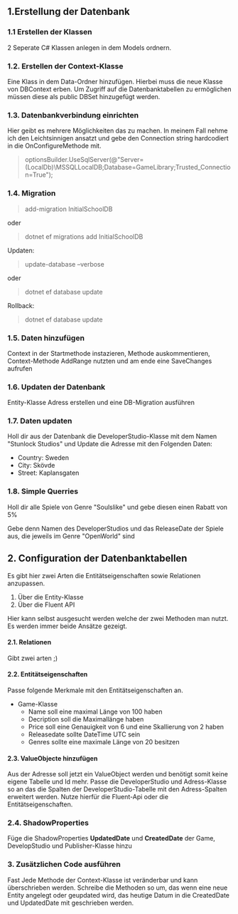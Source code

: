 ﻿## 1.Erstellung der Datenbank
### 1.1 Erstellen der Klassen
2 Seperate C# Klassen anlegen in dem Models ordnern.

### 1.2. Erstellen der Context-Klasse

Eine Klass in dem Data-Ordner hinzufügen. Hierbei muss die neue Klasse von DBContext erben.
Um Zugriff auf die Datenbanktabellen zu ermöglichen müssen diese als public DBSet hinzugefügt werden.

### 1.3. Datenbankverbindung einrichten

Hier geibt es mehrere Möglichkeiten das zu machen. In meinem Fall nehme ich den Leichtsinnigen ansatzt und gebe den Connection string hardcodiert in die OnConfigureMethode mit.

>  optionsBuilder.UseSqlServer(@"Server=(LocalDb)\MSSQLLocalDB;Database=GameLibrary;Trusted_Connection=True");

### 1.4. Migration

> add-migration InitialSchoolDB

oder

> dotnet ef migrations add InitialSchoolDB


Updaten:
> update-database –verbose

oder

> dotnet ef database update

Rollback:

> dotnet ef database update <previous-migration-name>

### 1.5. Daten hinzufügen

Context in der Startmethode instazieren, Methode auskommentieren, Context-Methode AddRange nutzten und am ende eine SaveChanges aufrufen

### 1.6. Updaten der Datenbank

Entity-Klasse Adress erstellen und eine DB-Migration ausführen

### 1.7. Daten updaten

Holl dir aus der Datenbank die DeveloperStudio-Klasse mit dem Namen "Stunlock Studios" und Update die Adresse mit den Folgenden Daten:

* Country: Sweden
* City: Skövde
* Street: Kaplansgaten

### 1.8. Simple Querries

Holl dir alle Spiele von Genre "Soulslike" und gebe diesen einen Rabatt von 5%

Gebe denn Namen des DeveloperStudios und das ReleaseDate der Spiele aus, die jeweils im Genre "OpenWorld" sind

## 2. Configuration der Datenbanktabellen
Es gibt hier zwei Arten die Entitätseigenschaften sowie Relationen anzupassen.

1. Über die Entity-Klasse
2. Über die Fluent API

Hier kann selbst ausgesucht werden welche der zwei Methoden man nutzt. Es werden immer beide Ansätze gezeigt.

#### 2.1. Relationen

Gibt zwei arten ;) 


#### 2.2. Entitätseigenschaften
Passe folgende Merkmale mit den Entitätseigenschaften an.

* Game-Klasse
	* Name soll eine maximal Länge von 100 haben
	* Decription soll die Maximallänge haben
	* Price soll eine Genauigkeit von 6 und eine Skallierung von 2 haben
	* Releasedate sollte DateTime UTC sein
	* Genres sollte eine maximale Länge von 20 besitzen
	
#### 2.3. ValueObjecte hinzufügen

Aus der Adresse soll jetzt ein ValueObject werden und benötigt somit keine eigene Tabelle und Id mehr. 
Passe die DeveloperStudio und Adress-Klasse so an das die Spalten der DeveloperStudio-Tabelle mit den Adress-Spalten erweitert werden.
Nutze hierfür die Fluent-Api oder die Entitätseigenschaften.

### 2.4. ShadowProperties

Füge die ShadowProperties **UpdatedDate** und **CreatedDate** der Game, DevelopStudio und Publisher-Klasse hinzu 

### 3. Zusätzlichen Code ausführen
Fast Jede Methode der Context-Klasse ist veränderbar und kann überschrieben werden. 
Schreibe die Methoden so um, das wenn eine neue Entity angelegt oder geupdated wird, das heutige Datum in die CreatedDate und UpdatedDate mit geschrieben werden.